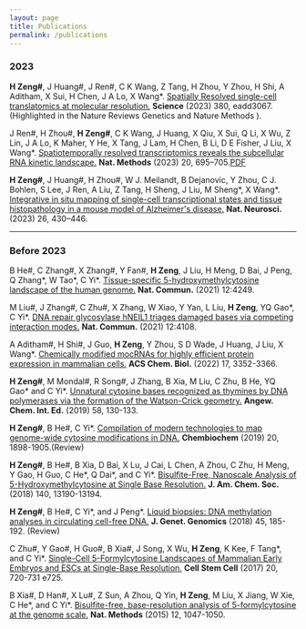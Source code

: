 ```yaml
---
layout: page
title: Publications
permalink: /publications
---
```


### 2023
**H Zeng#**, J Huang#, J Ren#, C K Wang, Z Tang, H Zhou, Y Zhou, H Shi, A Aditham, X Sui, H Chen, J A Lo, X Wang*. [Spatially Resolved single-cell translatomics at molecular resolution.](https://www.science.org/doi/10.1126/science.add3067)  **Science** (2023) 380, eadd3067. (Highlighted in the  Nature Reviews Genetics and  Nature Methods ).

J Ren#, H Zhou#, **H Zeng#**, C K Wang, J Huang, X Qiu, X Sui, Q Li, X Wu, Z Lin, J A Lo, K Maher, Y He, X Tang, J Lam, H Chen, B Li, D E Fisher, J Liu, X Wang*. [Spatiotemporally resolved transcriptomics reveals the subcellular RNA kinetic landscape.](https://www.nature.com/articles/s41592-023-01829-8)  **Nat. Methods** (2023) 20, 695–705.[PDF](https://github.com/ZenghuPKU/zenghupku.github.io/blob/master/publicationPDF/s41592-023-01829-8.pdf)

**H Zeng#**, J Huang#, H Zhou#, W J. Meilandt, B Dejanovic, Y Zhou, C J. Bohlen, S Lee, J Ren, A Liu, Z Tang, H Sheng, J Liu, M Sheng*, X Wang*. [Integrative in situ mapping of single-cell transcriptional states and tissue histopathology in a mouse model of Alzheimer's disease.](https://www.nature.com/articles/s41593-022-01251-x)  **Nat. Neurosci.** (2023) 26, 430–446.

---

### Before 2023

B He#, C Zhang#, X Zhang#, Y Fan#, **H Zeng**, J Liu, H Meng, D Bai, J Peng, Q Zhang*, W Tao*, C Yi*. [Tissue-specific 5-hydroxymethylcytosine landscape of the human genome.](https://www.nature.com/articles/s41467-021-24425-w)  **Nat. Commun.** (2021) 12:4249.

M Liu#, J Zhang#, C Zhu#, X Zhang, W Xiao, Y Yan, L Liu, **H Zeng**, YQ Gao*, C Yi*. [DNA repair glycosylase hNEIL1 triages damaged bases via competing interaction modes.](https://www.nature.com/articles/s41467-021-24431-y)  **Nat. Commun.** (2021) 12:4108.

A Aditham#, H Shi#, J Guo, **H Zeng**, Y Zhou, S D Wade, J Huang, J Liu, X Wang*. [Chemically modified mocRNAs for highly efficient protein expression in mammalian cells.](https://pubs.acs.org/doi/10.1021/acschembio.1c00569)  **ACS Chem. Biol.** (2022) 17, 3352-3366.

**H Zeng#**, M Mondal#, R Song#, J Zhang, B Xia, M Liu, C Zhu, B He, YQ Gao* and C Yi*. [Unnatural cytosine bases recognized as thymines by DNA polymerases via the formation of the Watson-Crick geometry.](https://onlinelibrary.wiley.com/doi/10.1002/anie.201807845)  **Angew. Chem. Int. Ed.** (2019) 58, 130-133.

**H Zeng#**, B He#, C Yi*. [Compilation of modern technologies to map genome-wide cytosine modifications in DNA.](https://chemistry-europe.onlinelibrary.wiley.com/doi/10.1002/cbic.201900035)  **Chembiochem**  (2019) 20, 1898-1905.(Review)

**H Zeng#**, B He#, B Xia, D Bai, X Lu, J Cai, L Chen, A Zhou, C Zhu, H Meng, Y Gao, H Guo, C He*, Q Dai*, and C Yi*. [Bisulfite-Free, Nanoscale Analysis of 5-Hydroxymethylcytosine at Single Base Resolution.](https://pubs.acs.org/doi/10.1021/jacs.8b08297)  **J. Am. Chem. Soc.** (2018) 140, 13190-13194.

**H Zeng#**, B He#, C Yi*, and J Peng*. [Liquid biopsies: DNA methylation analyses in circulating cell-free DNA.](https://www.sciencedirect.com/science/article/abs/pii/S1673852718300432?via%3Dihub)  **J. Genet. Genomics** (2018) 45, 185-192. (Review)

C Zhu#, Y Gao#, H Guo#, B Xia#, J Song, X Wu, **H Zeng**, K Kee, F Tang*, and C Yi*. [Single-Cell 5-Formylcytosine Landscapes of Mammalian Early Embryos and ESCs at Single-Base Resolution.](https://www.cell.com/cell-stem-cell/fulltext/S1934-5909(17)30070-X)  **Cell Stem Cell** (2017) 20, 720-731 e725.

B Xia#, D Han#, X Lu#, Z Sun, A Zhou, Q Yin, **H Zeng**, M Liu, X Jiang, W Xie, C He*, and C Yi*. [Bisulfite-free, base-resolution analysis of 5-formylcytosine at the genome scale.](https://www.nature.com/articles/nmeth.3569)  **Nat. Methods** (2015) 12, 1047-1050.
